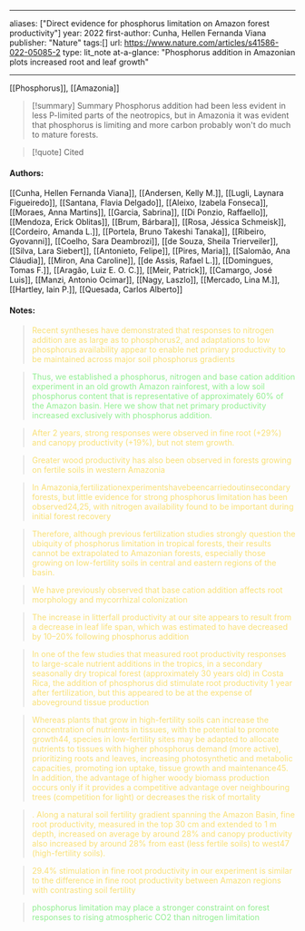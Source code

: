   
---
aliases: ["Direct evidence for phosphorus limitation on Amazon forest productivity"] 
year: 2022 
first-author: Cunha, Hellen Fernanda Viana
publisher: "Nature" 
tags:[]
url: https://www.nature.com/articles/s41586-022-05085-2 
type: lit_note
at-a-glance: "Phosphorus addition in Amazonian plots increased root and leaf growth"

--- 
[[Phosphorus]], [[Amazonia]]

>[!summary] Summary
>Phosphorus addition had been less evident in less P-limited parts of the neotropics, but in Amazonia it was evident that phosphorus is limiting and more carbon probably won't do much to mature forests.

>[!quote] Cited
#### Authors:
[[Cunha, Hellen Fernanda Viana]], [[Andersen, Kelly M.]], [[Lugli, Laynara Figueiredo]], [[Santana, Flavia Delgado]], [[Aleixo, Izabela Fonseca]], [[Moraes, Anna Martins]], [[Garcia, Sabrina]], [[Di Ponzio, Raffaello]], [[Mendoza, Erick Oblitas]], [[Brum, Bárbara]], [[Rosa, Jéssica Schmeisk]], [[Cordeiro, Amanda L.]], [[Portela, Bruno Takeshi Tanaka]], [[Ribeiro, Gyovanni]], [[Coelho, Sara Deambrozi]], [[de Souza, Sheila Trierveiler]], [[Silva, Lara Siebert]], [[Antonieto, Felipe]], [[Pires, Maria]], [[Salomão, Ana Cláudia]], [[Miron, Ana Caroline]], [[de Assis, Rafael L.]], [[Domingues, Tomas F.]], [[Aragão, Luiz E. O. C.]], [[Meir, Patrick]], [[Camargo, José Luis]], [[Manzi, Antonio Ocimar]], [[Nagy, Laszlo]], [[Mercado, Lina M.]], [[Hartley, Iain P.]], [[Quesada, Carlos Alberto]]

#### Notes:


    
> <span style="color: #F9E076">Recent syntheses have demonstrated that responses to nitrogen addition are as large as to phosphorus2, and adaptations to low phosphorus availability appear to enable net primary productivity to be maintained across major soil phosphorus gradients</span>
    

    
> <span style="color: #90EE90">Thus, we established a phosphorus, nitrogen and base cation addition experiment in an old growth Amazon rainforest, with a low soil phosphorus content that is representative of approximately 60% of the Amazon basin. Here we show that net primary productivity increased exclusively with phosphorus addition.</span>
    

    
> <span style="color: #F9E076">After 2 years, strong responses were observed in fine root (+29%) and canopy productivity (+19%), but not stem growth.</span>
    

    

    

    
> <span style="color: #F9E076">Greater wood productivity has also been observed in forests growing on fertile soils in western Amazonia</span>
    

    
> <span style="color: #F9E076">In Amazonia,fertilizationexperimentshavebeencarriedoutinsecondary forests, but little evidence for strong phosphorus limitation has been observed24,25, with nitrogen availability found to be important during initial forest recovery</span>
    

    

    
> <span style="color: #F9E076">Therefore, although previous fertilization studies strongly question the ubiquity of phosphorus limitation in tropical forests, their results cannot be extrapolated to Amazonian forests, especially those growing on low-fertility soils in central and eastern regions of the basin.</span>
    

    

    

    

    
> <span style="color: #F9E076">We have previously observed that base cation addition affects root morphology and mycorrhizal colonization</span>
    

    
> <span style="color: #F9E076">The increase in litterfall productivity at our site appears to result from a decrease in leaf life span, which was estimated to have decreased by 10–20% following phosphorus addition</span>
    

    

    

    

    

    
> <span style="color: #F9E076">In one of the few studies that measured root productivity responses to large-scale nutrient additions in the tropics, in a secondary seasonally dry tropical forest (approximately 30 years old) in Costa Rica, the addition of phosphorus did stimulate root productivity 1 year after fertilization, but this appeared to be at the expense of aboveground tissue production</span>
    

    
> <span style="color: #F9E076">Whereas plants that grow in high-fertility soils can increase the concentration of nutrients in tissues, with the potential to promote growth44, species in low-fertility sites may be adapted to allocate nutrients to tissues with higher phosphorus demand (more active), prioritizing roots and leaves, increasing photosynthetic and metabolic capacities, promoting ion uptake, tissue growth and maintenance45. In addition, the advantage of higher woody biomass production occurs only if it provides a competitive advantage over neighbouring trees (competition for light) or decreases the risk of mortality</span>
    

    

    
> <span style="color: #F9E076">. Along a natural soil fertility gradient spanning the Amazon Basin, fine root productivity, measured in the top 30 cm and extended to 1 m depth, increased on average by around 28% and canopy productivity also increased by around 28% from east (less fertile soils) to west47 (high-fertility soils).</span>
    

    
> <span style="color: #F9E076">29.4% stimulation in fine root productivity in our experiment is similar to the difference in fine root productivity between Amazon regions with contrasting soil fertility</span>
    

    

    
> <span style="color: #90EE90">phosphorus limitation may place a stronger constraint on forest responses to rising atmospheric CO2 than nitrogen limitation</span>
    

    

